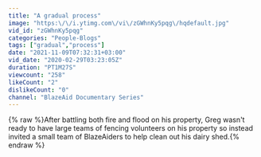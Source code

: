 ```yaml
---
title: "A gradual process"
image: "https:\/\/i.ytimg.com\/vi\/zGWhnKy5pqg\/hqdefault.jpg"
vid_id: "zGWhnKy5pqg"
categories: "People-Blogs"
tags: ["gradual","process"]
date: "2021-11-09T07:32:31+03:00"
vid_date: "2020-02-29T03:23:05Z"
duration: "PT1M27S"
viewcount: "258"
likeCount: "2"
dislikeCount: "0"
channel: "BlazeAid Documentary Series"
---
```

{% raw %}After battling both fire and flood on his property, Greg wasn't ready to have large teams of fencing volunteers on his property so instead invited a small team of BlazeAiders to help clean out his dairy shed.{% endraw %}
